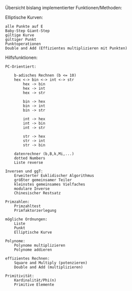 Übersicht bislang implementierter Funktionen/Methoden:

Elliptische Kurven:

    alle Punkte auf E
    Baby-Step Giant-Step
    gültige Kurve
    gültiger Punkt
    Punktoperationen
    Double and Add (Effizientes multiplizieren mit Punkten)

Hilfsfunktionen:

    PC-Orientiert:
	
        b-adisches Rechnen (b <= 10)
        hex <-> bin <-> int <-> str
            hex -> bin
            hex -> int
            hex -> str
			
            bin -> hex
            bin -> int
            bin -> str
			
            int -> hex
            int -> bin
            int -> str
			
            str -> hex
            str -> int
            str -> bin
			
        datenrechner (b,B,k,Mi,...)
        dotted Numbers
        Liste reverse
        
    Inversen und ggT:
        Erweiterter Euklidischer Algorithmus
        größter gemeinsamer Teiler
        kleinstes gemeinsames Vielfaches
        modulare Inverse
        Chinesischer Restsatz

    Primzahlen:
        Primzahltest
        Primfaktorzerlegung

    mögliche Ordnungen:
        Liste
        Punkt
        Elliptische Kurve

    Polynome:
        Polynome multiplizieren
        Polynome addieren

    effizientes Rechnen:
        Square and Multiply (potenzieren)
        Double and Add (multiplizieren)    

    Primitivität:
        Kardinalität/Phi(n)
        Primitive Elemente